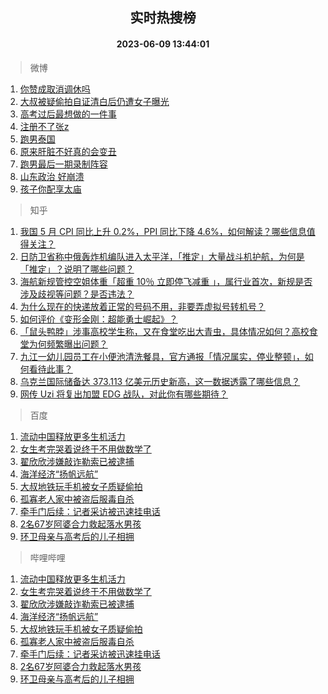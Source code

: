 <div align="center"><h2>实时热搜榜</h2><h4>2023-06-09 13:44:01</h4></div>

> 微博  

1. [你赞成取消调休吗](https://s.weibo.com/weibo?q=%23%E4%BD%A0%E8%B5%9E%E6%88%90%E5%8F%96%E6%B6%88%E8%B0%83%E4%BC%91%E5%90%97%23&t=31&band_rank=1&Refer=top)<br />
2. [大叔被疑偷拍自证清白后仍遭女子曝光](https://s.weibo.com/weibo?q=%23%E5%A4%A7%E5%8F%94%E8%A2%AB%E7%96%91%E5%81%B7%E6%8B%8D%E8%87%AA%E8%AF%81%E6%B8%85%E7%99%BD%E5%90%8E%E4%BB%8D%E9%81%AD%E5%A5%B3%E5%AD%90%E6%9B%9D%E5%85%89%23&t=31&band_rank=2&Refer=top)<br />
3. [高考过后最想做的一件事](https://s.weibo.com/weibo?q=%23%E9%AB%98%E8%80%83%E8%BF%87%E5%90%8E%E6%9C%80%E6%83%B3%E5%81%9A%E7%9A%84%E4%B8%80%E4%BB%B6%E4%BA%8B%23&t=31&band_rank=3&Refer=top)<br />
4. [注册不了张z](https://s.weibo.com/weibo?q=%23%E6%B3%A8%E5%86%8C%E4%B8%8D%E4%BA%86%E5%BC%A0z%23&t=31&band_rank=4&Refer=top)<br />
5. [跑男泰国](https://s.weibo.com/weibo?q=%E8%B7%91%E7%94%B7%E6%B3%B0%E5%9B%BD&t=31&band_rank=5&Refer=top)<br />
6. [原来肝脏不好真的会变丑](https://s.weibo.com/weibo?q=%23%E5%8E%9F%E6%9D%A5%E8%82%9D%E8%84%8F%E4%B8%8D%E5%A5%BD%E7%9C%9F%E7%9A%84%E4%BC%9A%E5%8F%98%E4%B8%91%23&t=31&band_rank=6&Refer=top)<br />
7. [跑男最后一期录制阵容](https://s.weibo.com/weibo?q=%23%E8%B7%91%E7%94%B7%E6%9C%80%E5%90%8E%E4%B8%80%E6%9C%9F%E5%BD%95%E5%88%B6%E9%98%B5%E5%AE%B9%23&t=31&band_rank=7&Refer=top)<br />
8. [山东政治 好崩溃](https://s.weibo.com/weibo?q=%E5%B1%B1%E4%B8%9C%E6%94%BF%E6%B2%BB%20%E5%A5%BD%E5%B4%A9%E6%BA%83&t=31&band_rank=8&Refer=top)<br />
9. [孩子你配享太庙](https://s.weibo.com/weibo?q=%23%E5%AD%A9%E5%AD%90%E4%BD%A0%E9%85%8D%E4%BA%AB%E5%A4%AA%E5%BA%99%23&t=31&band_rank=9&Refer=top)<br />

> 知乎  

1. [我国 5 月 CPI 同比上升 0.2%，PPI 同比下降 4.6%，如何解读？哪些信息值得关注？](https://www.zhihu.com/question/605623897)<br />
2. [日防卫省称中俄轰炸机编队进入太平洋，「推定」大量战斗机护航，为何是「推定」？说明了哪些问题？](https://www.zhihu.com/question/605493462)<br />
3. [海航新规管控空姐体重「超重 10％ 立即停飞减重 」，属行业首次，新规是否涉及歧视等问题？是否违法？](https://www.zhihu.com/question/605556110)<br />
4. [为什么现在的快递放着正常的号码不用，非要弄虚拟号转机号？](https://www.zhihu.com/question/600192558)<br />
5. [如何评价《变形金刚：超能勇士崛起》？](https://www.zhihu.com/question/605098353)<br />
6. [「鼠头鸭脖」涉事高校学生称，又在食堂吃出大青虫，具体情况如何？高校食堂为何频繁曝出问题？](https://www.zhihu.com/question/605552961)<br />
7. [九江一幼儿园员工在小便池清洗餐具，官方通报「情况属实，停业整顿」，如何看待此事？](https://www.zhihu.com/question/605473307)<br />
8. [乌克兰国际储备达 373.113 亿美元历史新高，这一数据透露了哪些信息？](https://www.zhihu.com/question/605234200)<br />
9. [网传 Uzi 将复出加盟 EDG 战队，对此你有哪些期待？](https://www.zhihu.com/question/605494464)<br />

> 百度  

1. [流动中国释放更多生机活力](https://www.baidu.com/s?wd=%E6%B5%81%E5%8A%A8%E4%B8%AD%E5%9B%BD%E9%87%8A%E6%94%BE%E6%9B%B4%E5%A4%9A%E7%94%9F%E6%9C%BA%E6%B4%BB%E5%8A%9B&sa=fyb_news&rsv_dl=fyb_news)<br />
2. [女生考完哭着说终于不用做数学了](https://www.baidu.com/s?wd=%E5%A5%B3%E7%94%9F%E8%80%83%E5%AE%8C%E5%93%AD%E7%9D%80%E8%AF%B4%E7%BB%88%E4%BA%8E%E4%B8%8D%E7%94%A8%E5%81%9A%E6%95%B0%E5%AD%A6%E4%BA%86&sa=fyb_news&rsv_dl=fyb_news)<br />
3. [翟欣欣涉嫌敲诈勒索已被逮捕](https://www.baidu.com/s?wd=%E7%BF%9F%E6%AC%A3%E6%AC%A3%E6%B6%89%E5%AB%8C%E6%95%B2%E8%AF%88%E5%8B%92%E7%B4%A2%E5%B7%B2%E8%A2%AB%E9%80%AE%E6%8D%95&sa=fyb_news&rsv_dl=fyb_news)<br />
4. [海洋经济“扬帆远航”](https://www.baidu.com/s?wd=%E6%B5%B7%E6%B4%8B%E7%BB%8F%E6%B5%8E%E2%80%9C%E6%89%AC%E5%B8%86%E8%BF%9C%E8%88%AA%E2%80%9D&sa=fyb_news&rsv_dl=fyb_news)<br />
5. [大叔地铁玩手机被女子质疑偷拍](https://www.baidu.com/s?wd=%E5%A4%A7%E5%8F%94%E5%9C%B0%E9%93%81%E7%8E%A9%E6%89%8B%E6%9C%BA%E8%A2%AB%E5%A5%B3%E5%AD%90%E8%B4%A8%E7%96%91%E5%81%B7%E6%8B%8D&sa=fyb_news&rsv_dl=fyb_news)<br />
6. [孤寡老人家中被盗后服毒自杀](https://www.baidu.com/s?wd=%E5%AD%A4%E5%AF%A1%E8%80%81%E4%BA%BA%E5%AE%B6%E4%B8%AD%E8%A2%AB%E7%9B%97%E5%90%8E%E6%9C%8D%E6%AF%92%E8%87%AA%E6%9D%80&sa=fyb_news&rsv_dl=fyb_news)<br />
7. [牵手门后续：记者采访被迅速挂电话](https://www.baidu.com/s?wd=%E7%89%B5%E6%89%8B%E9%97%A8%E5%90%8E%E7%BB%AD%EF%BC%9A%E8%AE%B0%E8%80%85%E9%87%87%E8%AE%BF%E8%A2%AB%E8%BF%85%E9%80%9F%E6%8C%82%E7%94%B5%E8%AF%9D&sa=fyb_news&rsv_dl=fyb_news)<br />
8. [2名67岁阿婆合力救起落水男孩](https://www.baidu.com/s?wd=2%E5%90%8D67%E5%B2%81%E9%98%BF%E5%A9%86%E5%90%88%E5%8A%9B%E6%95%91%E8%B5%B7%E8%90%BD%E6%B0%B4%E7%94%B7%E5%AD%A9&sa=fyb_news&rsv_dl=fyb_news)<br />
9. [环卫母亲与高考后的儿子相拥](https://www.baidu.com/s?wd=%E7%8E%AF%E5%8D%AB%E6%AF%8D%E4%BA%B2%E4%B8%8E%E9%AB%98%E8%80%83%E5%90%8E%E7%9A%84%E5%84%BF%E5%AD%90%E7%9B%B8%E6%8B%A5&sa=fyb_news&rsv_dl=fyb_news)<br />

> 哔哩哔哩  

1. [流动中国释放更多生机活力](https://www.baidu.com/s?wd=%E6%B5%81%E5%8A%A8%E4%B8%AD%E5%9B%BD%E9%87%8A%E6%94%BE%E6%9B%B4%E5%A4%9A%E7%94%9F%E6%9C%BA%E6%B4%BB%E5%8A%9B&sa=fyb_news&rsv_dl=fyb_news)<br />
2. [女生考完哭着说终于不用做数学了](https://www.baidu.com/s?wd=%E5%A5%B3%E7%94%9F%E8%80%83%E5%AE%8C%E5%93%AD%E7%9D%80%E8%AF%B4%E7%BB%88%E4%BA%8E%E4%B8%8D%E7%94%A8%E5%81%9A%E6%95%B0%E5%AD%A6%E4%BA%86&sa=fyb_news&rsv_dl=fyb_news)<br />
3. [翟欣欣涉嫌敲诈勒索已被逮捕](https://www.baidu.com/s?wd=%E7%BF%9F%E6%AC%A3%E6%AC%A3%E6%B6%89%E5%AB%8C%E6%95%B2%E8%AF%88%E5%8B%92%E7%B4%A2%E5%B7%B2%E8%A2%AB%E9%80%AE%E6%8D%95&sa=fyb_news&rsv_dl=fyb_news)<br />
4. [海洋经济“扬帆远航”](https://www.baidu.com/s?wd=%E6%B5%B7%E6%B4%8B%E7%BB%8F%E6%B5%8E%E2%80%9C%E6%89%AC%E5%B8%86%E8%BF%9C%E8%88%AA%E2%80%9D&sa=fyb_news&rsv_dl=fyb_news)<br />
5. [大叔地铁玩手机被女子质疑偷拍](https://www.baidu.com/s?wd=%E5%A4%A7%E5%8F%94%E5%9C%B0%E9%93%81%E7%8E%A9%E6%89%8B%E6%9C%BA%E8%A2%AB%E5%A5%B3%E5%AD%90%E8%B4%A8%E7%96%91%E5%81%B7%E6%8B%8D&sa=fyb_news&rsv_dl=fyb_news)<br />
6. [孤寡老人家中被盗后服毒自杀](https://www.baidu.com/s?wd=%E5%AD%A4%E5%AF%A1%E8%80%81%E4%BA%BA%E5%AE%B6%E4%B8%AD%E8%A2%AB%E7%9B%97%E5%90%8E%E6%9C%8D%E6%AF%92%E8%87%AA%E6%9D%80&sa=fyb_news&rsv_dl=fyb_news)<br />
7. [牵手门后续：记者采访被迅速挂电话](https://www.baidu.com/s?wd=%E7%89%B5%E6%89%8B%E9%97%A8%E5%90%8E%E7%BB%AD%EF%BC%9A%E8%AE%B0%E8%80%85%E9%87%87%E8%AE%BF%E8%A2%AB%E8%BF%85%E9%80%9F%E6%8C%82%E7%94%B5%E8%AF%9D&sa=fyb_news&rsv_dl=fyb_news)<br />
8. [2名67岁阿婆合力救起落水男孩](https://www.baidu.com/s?wd=2%E5%90%8D67%E5%B2%81%E9%98%BF%E5%A9%86%E5%90%88%E5%8A%9B%E6%95%91%E8%B5%B7%E8%90%BD%E6%B0%B4%E7%94%B7%E5%AD%A9&sa=fyb_news&rsv_dl=fyb_news)<br />
9. [环卫母亲与高考后的儿子相拥](https://www.baidu.com/s?wd=%E7%8E%AF%E5%8D%AB%E6%AF%8D%E4%BA%B2%E4%B8%8E%E9%AB%98%E8%80%83%E5%90%8E%E7%9A%84%E5%84%BF%E5%AD%90%E7%9B%B8%E6%8B%A5&sa=fyb_news&rsv_dl=fyb_news)<br />
